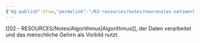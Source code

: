 ```yaml
---
{"dg-publish":true,"permalink":"/02-resources/notes/neuronales-netzwerk/","tags":["ausbildung/gfn/ap1/vorbereitung","informatik/AI"],"noteIcon":"","updated":"2025-09-27T01:32:44.791+02:00"}
---
```


[[02 - RESOURCES/Notes/Algorithmus\|Algorithmus]], der Daten verarbeitet und das menschliche Gehirn als Vorbild nutzt.